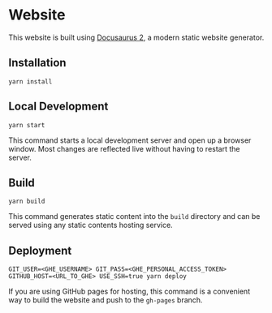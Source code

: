 # Website

This website is built using [Docusaurus 2](https://v2.docusaurus.io/), a modern static website generator.

## Installation

```console
yarn install
```

## Local Development

```console
yarn start
```

This command starts a local development server and open up a browser window. Most changes are reflected live without having to restart the server.

## Build

```console
yarn build
```

This command generates static content into the `build` directory and can be served using any static contents hosting service.

## Deployment

```console
GIT_USER=<GHE_USERNAME> GIT_PASS=<GHE_PERSONAL_ACCESS_TOKEN> GITHUB_HOST=<URL_TO_GHE> USE_SSH=true yarn deploy
```

If you are using GitHub pages for hosting, this command is a convenient way to build the website and push to the `gh-pages` branch.

